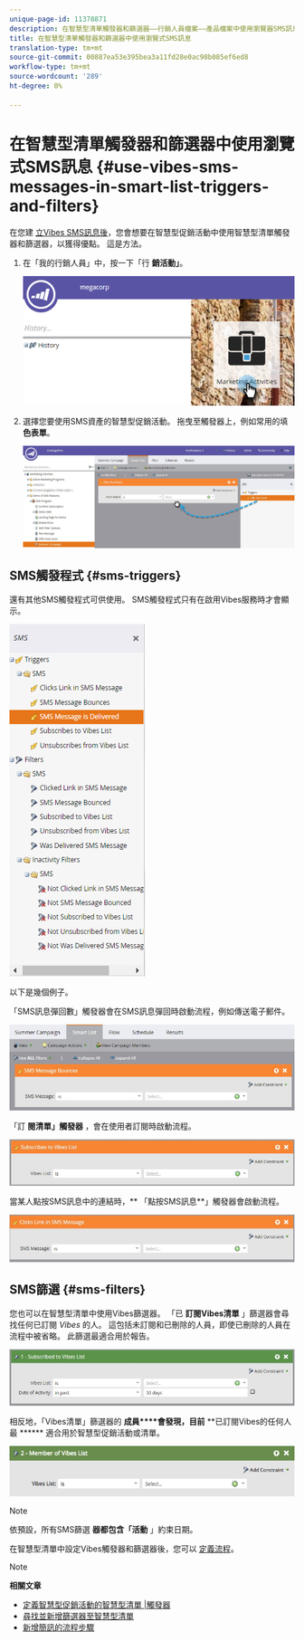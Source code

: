 ```yaml
---
unique-page-id: 11378871
description: 在智慧型清單觸發器和篩選器——行銷人員檔案——產品檔案中使用瀏覽器SMS訊息
title: 在智慧型清單觸發器和篩選器中使用瀏覽式SMS訊息
translation-type: tm+mt
source-git-commit: 00887ea53e395bea3a11fd28e0ac98b085ef6ed8
workflow-type: tm+mt
source-wordcount: '289'
ht-degree: 0%

---
```



# 在智慧型清單觸發器和篩選器中使用瀏覽式SMS訊息 {#use-vibes-sms-messages-in-smart-list-triggers-and-filters}

在您建 [立Vibes SMS訊息後](create-a-vibes-sms-message.md)，您會想要在智慧型促銷活動中使用智慧型清單觸發器和篩選器，以獲得優點。 這是方法。

1. 在「我的行銷人員」中，按一下「行 **銷活動」**。

   ![](assets/image2016-7-28-9-3a48-3a32.png)

1. 選擇您要使用SMS資產的智慧型促銷活動。 拖曳至觸發器上，例如常用的填 **色表單**。

   ![](assets/fills-out-form-pull-over.jpg)

## SMS觸發程式 {#sms-triggers}

還有其他SMS觸發程式可供使用。 SMS觸發程式只有在啟用Vibes服務時才會顯示。

![](assets/new-sms-search2.png)

以下是幾個例子。

「SMS訊息彈回數」觸發器會在SMS訊息彈回時啟動流程，例如傳送電子郵件。

![](assets/sms-message-bounces-real.jpg)

「訂 **閱清單」觸發器** ，會在使用者訂閱時啟動流程。

![](assets/subscribes-to-vibes-list-real.jpg)

當某人點按SMS訊息中的連結時，** 「點按SMS訊息**」觸發器會啟動流程。

![](assets/clicks-link-in-sms-message.jpg)

## SMS篩選 {#sms-filters}

您也可以在智慧型清單中使用Vibes篩選器。 「已 **訂閱Vibes清單** 」篩選器會尋找任何已訂閱 *Vibes* 的人。 這包括未訂閱和已刪除的人員，即使已刪除的人員在流程中被省略。 此篩選最適合用於報告。

![](assets/subscribed-to-vibes-list-filter-real.jpg)

相反地，「Vibes清單」篩選器的 **成員****會發現，目前** **已訂閱Vibes的任何人最 ****** 適合用於智慧型促銷活動或清單。

![](assets/image001.png)

>[!NOTE]
>
>依預設，所有SMS篩選 **器都包含「活動** 」約束日期。

在智慧型清單中設定Vibes觸發器和篩選器後，您可以 [定義流程](add-a-flow-step-for-sms.md)。

>[!NOTE]
>
>**相關文章**
>
>* [定義智慧型促銷活動的智慧型清單 |觸發器](../../../product-docs/core-marketo-concepts/smart-campaigns/creating-a-smart-campaign/define-smart-list-for-smart-campaign-trigger.md)
>* [尋找並新增篩選器至智慧型清單](../../../product-docs/core-marketo-concepts/smart-lists-and-static-lists/creating-a-smart-list/find-and-add-filters-to-a-smart-list.md)
>* [新增簡訊的流程步驟](add-a-flow-step-for-sms.md)

>



